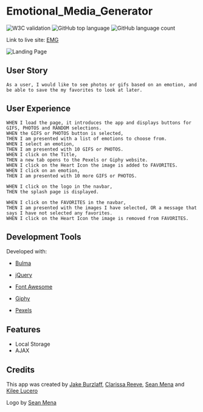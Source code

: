 # Emotional_Media_Generator

![W3C validation](https://img.shields.io/w3c-validation/default?targetUrl=https%3A%2F%2Fclarissareeve.github.io%2FEmotional_Media_Generator%2F)
![GitHub top language](https://img.shields.io/github/languages/top/clarissareeve/Emotional_Media_Generator)
![GitHub language count](https://img.shields.io/github/languages/count/clarissareeve/Emotional_Media_Generator)

Link to live site: [EMG](https://clarissareeve.github.io/Emotional_Media_Generator/)
<!-- add .png of landing page -->
![Landing Page]()

## User Story

```
As a user, I would like to see photos or gifs based on an emotion, and be able to save the my favorites to look at later.
```

## User Experience

```
WHEN I load the page, it introduces the app and displays buttons for GIFS, PHOTOS and RANDOM selections.
WHEN the GIFS or PHOTOS button is selected,
THEN I am presented with a list of emotions to choose from.
WHEN I select an emotion,
THEN I am presented with 10 GIFS or PHOTOS.
WHEN I click on the Title,
THEN a new tab opens to the Pexels or Giphy website.
WHEN I click on the Heart Icon the image is added to FAVORITES.
WHEN I click on an emotion,
THEN I am presented with 10 more GIFS or PHOTOS.

WHEN I click on the logo in the navbar,
THEN the splash page is displayed.

WHEN I click on the FAVORITES in the navbar,
THEN I am presented with the images I have selected, OR a message that says I have not selected any favorites.
WHEN I click on the Heart Icon the image is removed from FAVORITES.
```

## Development Tools

Developed with:

* [Bulma](https://bulma.io/)
* [jQuery](https://jquery.com/)
* [Font Awesome](https://fontawesome.com/)

* [Giphy](https://developers.giphy.com/docs/api#quick-start-guide)
* [Pexels](https://www.pexels.com/api/documentation/)

## Features

* Local Storage
* AJAX

## Credits

This app was created by [Jake Burzlaff](https://github.com/jburz), [Clarissa Reeve](https://github.com/clarissareeve), [Sean Mena](https://github.com/seanmena) and [Kilee Lucero](https://github.com/kileelucero)

Logo by [Sean Mena](https://github.com/seanmena)
